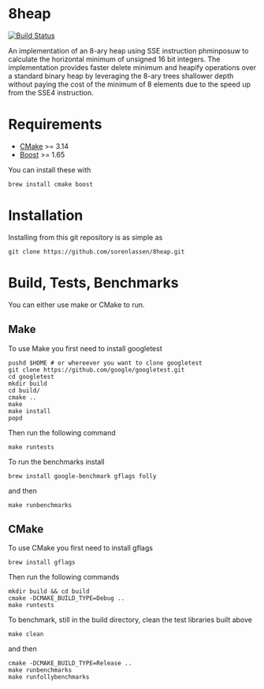 # 8heap
[![Build Status](https://api.travis-ci.org/sorenlassen/8heap.svg?branch=master)](https://travis-ci.org/sorenlassen/8heap)

An implementation of an 8-ary heap using SSE instruction phminposuw to calculate the horizontal minimum of unsigned 16 bit integers. The implementation provides faster delete minimum and heapify operations over a standard binary heap by leveraging the 8-ary trees shallower depth without paying the cost of the minimum of 8 elements due to the speed up from the SSE4 instruction.

# Requirements

- [CMake](https://cmake.org/download/) >= 3.14
- [Boost](https://www.boost.org/) >= 1.65

You can install these with
```shell
brew install cmake boost
```

# Installation

Installing from this git repository is as simple as
```shell
git clone https://github.com/sorenlassen/8heap.git
```

# Build, Tests, Benchmarks

You can either use make or CMake to run.

## Make

To use Make you first need to install googletest
```shell
pushd $HOME # or whereever you want to clone googletest
git clone https://github.com/google/googletest.git
cd googletest
mkdir build
cd build/
cmake ..
make
make install
popd
```

Then run the following command
```shell
make runtests
```

To run the benchmarks install
```shell
brew install google-benchmark gflags folly
```
and then
```shell
make runbenchmarks
```

## CMake

To use CMake you first need to install gflags
```shell
brew install gflags
```

Then run the following commands
```shell
mkdir build && cd build
cmake -DCMAKE_BUILD_TYPE=Debug ..
make runtests
```

To benchmark, still in the build directory, clean the test libraries built above
```shell
make clean
```
and then
```shell
cmake -DCMAKE_BUILD_TYPE=Release ..
make runbenchmarks
make runfollybenchmarks
```
